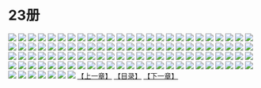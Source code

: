 # 23册
![](https://mao.mhtupian.com/uploads/img/7563/111252/1.jpg)
![](https://mao.mhtupian.com/uploads/img/7563/111252/2.jpg)
![](https://mao.mhtupian.com/uploads/img/7563/111252/3.jpg)
![](https://mao.mhtupian.com/uploads/img/7563/111252/4.jpg)
![](https://mao.mhtupian.com/uploads/img/7563/111252/5.jpg)
![](https://mao.mhtupian.com/uploads/img/7563/111252/6.jpg)
![](https://mao.mhtupian.com/uploads/img/7563/111252/7.jpg)
![](https://mao.mhtupian.com/uploads/img/7563/111252/8.jpg)
![](https://mao.mhtupian.com/uploads/img/7563/111252/9.jpg)
![](https://mao.mhtupian.com/uploads/img/7563/111252/10.jpg)
![](https://mao.mhtupian.com/uploads/img/7563/111252/11.jpg)
![](https://mao.mhtupian.com/uploads/img/7563/111252/12.jpg)
![](https://mao.mhtupian.com/uploads/img/7563/111252/13.jpg)
![](https://mao.mhtupian.com/uploads/img/7563/111252/14.jpg)
![](https://mao.mhtupian.com/uploads/img/7563/111252/15.jpg)
![](https://mao.mhtupian.com/uploads/img/7563/111252/16.jpg)
![](https://mao.mhtupian.com/uploads/img/7563/111252/17.jpg)
![](https://mao.mhtupian.com/uploads/img/7563/111252/18.jpg)
![](https://mao.mhtupian.com/uploads/img/7563/111252/19.jpg)
![](https://mao.mhtupian.com/uploads/img/7563/111252/20.jpg)
![](https://mao.mhtupian.com/uploads/img/7563/111252/21.jpg)
![](https://mao.mhtupian.com/uploads/img/7563/111252/22.jpg)
![](https://mao.mhtupian.com/uploads/img/7563/111252/23.jpg)
![](https://mao.mhtupian.com/uploads/img/7563/111252/24.jpg)
![](https://mao.mhtupian.com/uploads/img/7563/111252/25.jpg)
![](https://mao.mhtupian.com/uploads/img/7563/111252/26.jpg)
![](https://mao.mhtupian.com/uploads/img/7563/111252/27.jpg)
![](https://mao.mhtupian.com/uploads/img/7563/111252/28.jpg)
![](https://mao.mhtupian.com/uploads/img/7563/111252/29.jpg)
![](https://mao.mhtupian.com/uploads/img/7563/111252/30.jpg)
![](https://mao.mhtupian.com/uploads/img/7563/111252/31.jpg)
![](https://mao.mhtupian.com/uploads/img/7563/111252/32.jpg)
![](https://mao.mhtupian.com/uploads/img/7563/111252/33.jpg)
![](https://mao.mhtupian.com/uploads/img/7563/111252/34.jpg)
![](https://mao.mhtupian.com/uploads/img/7563/111252/35.jpg)
![](https://mao.mhtupian.com/uploads/img/7563/111252/36.jpg)
![](https://mao.mhtupian.com/uploads/img/7563/111252/37.jpg)
![](https://mao.mhtupian.com/uploads/img/7563/111252/38.jpg)
![](https://mao.mhtupian.com/uploads/img/7563/111252/39.jpg)
![](https://mao.mhtupian.com/uploads/img/7563/111252/40.jpg)
![](https://mao.mhtupian.com/uploads/img/7563/111252/41.jpg)
![](https://mao.mhtupian.com/uploads/img/7563/111252/42.jpg)
![](https://mao.mhtupian.com/uploads/img/7563/111252/43.jpg)
![](https://mao.mhtupian.com/uploads/img/7563/111252/44.jpg)
![](https://mao.mhtupian.com/uploads/img/7563/111252/45.jpg)
![](https://mao.mhtupian.com/uploads/img/7563/111252/46.jpg)
![](https://mao.mhtupian.com/uploads/img/7563/111252/47.jpg)
![](https://mao.mhtupian.com/uploads/img/7563/111252/48.jpg)
![](https://mao.mhtupian.com/uploads/img/7563/111252/49.jpg)
![](https://mao.mhtupian.com/uploads/img/7563/111252/50.jpg)
![](https://mao.mhtupian.com/uploads/img/7563/111252/51.jpg)
![](https://mao.mhtupian.com/uploads/img/7563/111252/52.jpg)
![](https://mao.mhtupian.com/uploads/img/7563/111252/53.jpg)
![](https://mao.mhtupian.com/uploads/img/7563/111252/54.jpg)
![](https://mao.mhtupian.com/uploads/img/7563/111252/55.jpg)
![](https://mao.mhtupian.com/uploads/img/7563/111252/56.jpg)
![](https://mao.mhtupian.com/uploads/img/7563/111252/57.jpg)
![](https://mao.mhtupian.com/uploads/img/7563/111252/58.jpg)
![](https://mao.mhtupian.com/uploads/img/7563/111252/59.jpg)
![](https://mao.mhtupian.com/uploads/img/7563/111252/60.jpg)
![](https://mao.mhtupian.com/uploads/img/7563/111252/61.jpg)
![](https://mao.mhtupian.com/uploads/img/7563/111252/62.jpg)
![](https://mao.mhtupian.com/uploads/img/7563/111252/63.jpg)
![](https://mao.mhtupian.com/uploads/img/7563/111252/64.jpg)
![](https://mao.mhtupian.com/uploads/img/7563/111252/65.jpg)
![](https://mao.mhtupian.com/uploads/img/7563/111252/66.jpg)
![](https://mao.mhtupian.com/uploads/img/7563/111252/67.jpg)
![](https://mao.mhtupian.com/uploads/img/7563/111252/68.jpg)
![](https://mao.mhtupian.com/uploads/img/7563/111252/69.jpg)
![](https://mao.mhtupian.com/uploads/img/7563/111252/70.jpg)
![](https://mao.mhtupian.com/uploads/img/7563/111252/71.jpg)
![](https://mao.mhtupian.com/uploads/img/7563/111252/72.jpg)
![](https://mao.mhtupian.com/uploads/img/7563/111252/73.jpg)
![](https://mao.mhtupian.com/uploads/img/7563/111252/74.jpg)
![](https://mao.mhtupian.com/uploads/img/7563/111252/75.jpg)
![](https://mao.mhtupian.com/uploads/img/7563/111252/76.jpg)
![](https://mao.mhtupian.com/uploads/img/7563/111252/77.jpg)
![](https://mao.mhtupian.com/uploads/img/7563/111252/78.jpg)
![](https://mao.mhtupian.com/uploads/img/7563/111252/79.jpg)
![](https://mao.mhtupian.com/uploads/img/7563/111252/80.jpg)
![](https://mao.mhtupian.com/uploads/img/7563/111252/81.jpg)
![](https://mao.mhtupian.com/uploads/img/7563/111252/82.jpg)
![](https://mao.mhtupian.com/uploads/img/7563/111252/83.jpg)
![](https://mao.mhtupian.com/uploads/img/7563/111252/84.jpg)
![](https://mao.mhtupian.com/uploads/img/7563/111252/85.jpg)
![](https://mao.mhtupian.com/uploads/img/7563/111252/86.jpg)
![](https://mao.mhtupian.com/uploads/img/7563/111252/87.jpg)
![](https://mao.mhtupian.com/uploads/img/7563/111252/88.jpg)
![](https://mao.mhtupian.com/uploads/img/7563/111252/89.jpg)
![](https://mao.mhtupian.com/uploads/img/7563/111252/90.jpg)
![](https://mao.mhtupian.com/uploads/img/7563/111252/91.jpg)
![](https://mao.mhtupian.com/uploads/img/7563/111252/92.jpg)
![](https://mao.mhtupian.com/uploads/img/7563/111252/93.jpg)
![](https://mao.mhtupian.com/uploads/img/7563/111252/94.jpg)
![](https://mao.mhtupian.com/uploads/img/7563/111252/95.jpg)
![](https://mao.mhtupian.com/uploads/img/7563/111252/96.jpg)
![](https://mao.mhtupian.com/uploads/img/7563/111252/97.jpg)
![](https://mao.mhtupian.com/uploads/img/7563/111252/98.jpg)
![](https://mao.mhtupian.com/uploads/img/7563/111252/99.jpg)
![](https://mao.mhtupian.com/uploads/img/7563/111252/100.jpg)
![](https://mao.mhtupian.com/uploads/img/7563/111252/101.jpg)
![](https://mao.mhtupian.com/uploads/img/7563/111252/102.jpg)
![](https://mao.mhtupian.com/uploads/img/7563/111252/103.jpg)
![](https://mao.mhtupian.com/uploads/img/7563/111252/104.jpg)
![](https://mao.mhtupian.com/uploads/img/7563/111252/105.jpg)
![](https://mao.mhtupian.com/uploads/img/7563/111252/106.jpg)
![](https://mao.mhtupian.com/uploads/img/7563/111252/107.jpg)
[【上一章】](./158.md)
[【目录】](./README.md)
[【下一章】](./160.md)

